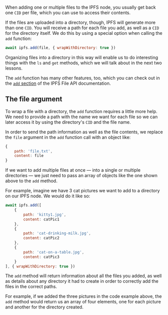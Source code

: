 When adding one or multiple files to the IPFS node, you usually get back one `CID` per file, which you can use to access their contents.

If the files are uploaded into a directory, though, IPFS will generate more than one `CID`. You will receive a path for each file you add, as well as a `CID` for the directory itself. We do this by using a special option when calling the `add` function:

```javascript
await ipfs.add(file, { wrapWithDirectory: true })
```

Organizing files into a directory in this way will enable us to do interesting things with the `ls` and `get` methods, which we will talk about in the next two lessons.

The `add` function has many other features, too, which you can check out in the [`add` section](https://github.com/ipfs/interface-js-ipfs-core/blob/master/SPEC/FILES.md#add) of the IPFS File API documentation.

## The file argument

To wrap a file with a directory, the `add` function requires a little more help. We need to provide a path with the name we want for each file so we can later access it by using the directory's `CID` and the file name.

In order to send the path information as well as the file contents, we replace the `file` argument in the `add` function call with an object like:

```javascript
{
    path: 'file.txt',
    content: file
}
```

If we want to add multiple files at once — into a single or multiple directories — we just need to pass an array of objects like the one shown above to the `add` method.

For example, imagine we have 3 cat pictures we want to add to a directory on our IPFS node. We would do it like so:

```javascript
await ipfs.add([
    {
        path: 'kitty1.jpg',
        content: catPic1
    },
    {
        path: 'cat-drinking-milk.jpg',
        content: catPic2
    },
    {
        path: 'cat-on-a-table.jpg',
        content: catPic3
    }
], { wrapWithDirectory: true })
```

The `add` method will return information about all the files you added, as well as details about any directory it had to create in order to correctly add the files in the correct paths.

For example, if we added the three pictures in the code example above, the `add` method would return us an array of four elements, one for each picture and another for the directory created.

